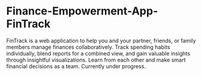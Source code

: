 # Finance-Empowerment-App-FinTrack
FinTrack is a web application to help you and your partner, friends, or family members manage finances collaboratively. Track spending habits individually, blend reports for a combined view, and gain valuable insights through insightful visualizations. Learn from each other and make smart financial decisions as a team. Currently under progress.
